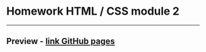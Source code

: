 # Homework HTML / CSS module 2

---

## Preview - [link GitHub pages](https://dimaestro.github.io/goit-markup-hw-01/ 'GitHub pages')
